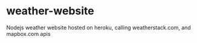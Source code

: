 # weather-website
Nodejs weather website hosted on heroku, calling weatherstack.com, and mapbox.com apis
